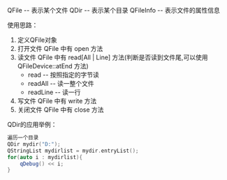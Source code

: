 QFile     --     表示某个文件
QDir      --     表示某个目录
QFileInfo  --  表示文件的属性信息

使用思路：
1. 定义QFile对象
2. 打开文件 QFile 中有 open 方法
3. 读文件 QFile 中有 read\[All | Line\] 方法(判断是否读到文件尾,可以使用 QFileDevice::atEnd 方法)
	- read          --    按照指定的字节读
	- readAll      --    读一整个文件
	- readLine   --    读一行
4. 写文件 QFile 中有 write 方法
5. 关闭文件 QFile 中有 close 方法


QDir的应用举例：
```c++
遍历一个目录
QDir mydir("D:");
QStringList mydirlist = mydir.entryList();
for(auto i : mydirlist){
	qDebug() << i;
}
```

